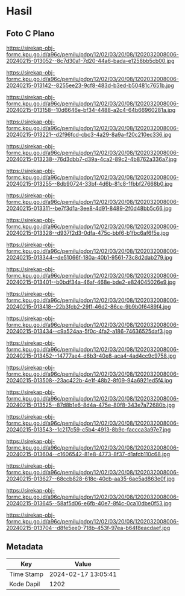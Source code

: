 # Hasil

## Foto C Plano

https://sirekap-obj-formc.kpu.go.id/a96c/pemilu/pdpr/12/02/03/20/08/1202032008006-20240215-013052--8c7d30a1-7d20-44a6-bada-e1258bb5cb00.jpg

https://sirekap-obj-formc.kpu.go.id/a96c/pemilu/pdpr/12/02/03/20/08/1202032008006-20240215-013142--8255ee23-9cf8-483d-b3ed-b50481c7651b.jpg

https://sirekap-obj-formc.kpu.go.id/a96c/pemilu/pdpr/12/02/03/20/08/1202032008006-20240215-013158--10d6646e-bf34-4488-a2c4-64b66960281a.jpg

https://sirekap-obj-formc.kpu.go.id/a96c/pemilu/pdpr/12/02/03/20/08/1202032008006-20240215-013221--d2f96fcd-cbc3-4a29-8a9a-f20c210ec336.jpg

https://sirekap-obj-formc.kpu.go.id/a96c/pemilu/pdpr/12/02/03/20/08/1202032008006-20240215-013238--76d3dbb7-d39a-4ca2-89c2-4b8762a336a7.jpg

https://sirekap-obj-formc.kpu.go.id/a96c/pemilu/pdpr/12/02/03/20/08/1202032008006-20240215-013255--8db90724-33bf-4d6b-81c8-1fbbf27668b0.jpg

https://sirekap-obj-formc.kpu.go.id/a96c/pemilu/pdpr/12/02/03/20/08/1202032008006-20240215-013311--be7f3d1a-3ee8-4d91-8489-2f0d48bb5c66.jpg

https://sirekap-obj-formc.kpu.go.id/a96c/pemilu/pdpr/12/02/03/20/08/1202032008006-20240215-013328--d937f2d3-0dfa-475c-bbf6-b1fbc6af6f5e.jpg

https://sirekap-obj-formc.kpu.go.id/a96c/pemilu/pdpr/12/02/03/20/08/1202032008006-20240215-013344--de51066f-180a-40b1-9561-73c8d2dab279.jpg

https://sirekap-obj-formc.kpu.go.id/a96c/pemilu/pdpr/12/02/03/20/08/1202032008006-20240215-013401--b0bdf34a-46af-468e-bde2-e824045026e9.jpg

https://sirekap-obj-formc.kpu.go.id/a96c/pemilu/pdpr/12/02/03/20/08/1202032008006-20240215-013418--22b3fcb2-29ff-46d2-86ce-9b9b0f6489f4.jpg

https://sirekap-obj-formc.kpu.go.id/a96c/pemilu/pdpr/12/02/03/20/08/1202032008006-20240215-013434--c9a524aa-5f0c-4fa2-a186-74636525daf3.jpg

https://sirekap-obj-formc.kpu.go.id/a96c/pemilu/pdpr/12/02/03/20/08/1202032008006-20240215-013452--14777ae4-d6b3-40e8-aca4-4ad4cc9c9758.jpg

https://sirekap-obj-formc.kpu.go.id/a96c/pemilu/pdpr/12/02/03/20/08/1202032008006-20240215-013508--23ac422b-4e1f-48b2-8f09-94a6921ed5f4.jpg

https://sirekap-obj-formc.kpu.go.id/a96c/pemilu/pdpr/12/02/03/20/08/1202032008006-20240215-013525--87d8b1e6-8d4a-475e-80f8-343e7a72680b.jpg

https://sirekap-obj-formc.kpu.go.id/a96c/pemilu/pdpr/12/02/03/20/08/1202032008006-20240215-013543--1c217c59-c5b4-4913-8b9c-faccca3a97e7.jpg

https://sirekap-obj-formc.kpu.go.id/a96c/pemilu/pdpr/12/02/03/20/08/1202032008006-20240215-013604--c1606542-81e8-4773-8f37-d1afcb110c68.jpg

https://sirekap-obj-formc.kpu.go.id/a96c/pemilu/pdpr/12/02/03/20/08/1202032008006-20240215-013627--68ccb828-618c-40cb-aa35-6ae5ad863e0f.jpg

https://sirekap-obj-formc.kpu.go.id/a96c/pemilu/pdpr/12/02/03/20/08/1202032008006-20240215-013645--58af5d06-e6fb-40e7-8f4c-0ca10dbe0f53.jpg

https://sirekap-obj-formc.kpu.go.id/a96c/pemilu/pdpr/12/02/03/20/08/1202032008006-20240215-013704--d8fe5ee0-718b-453f-97ea-b64f8eacdaef.jpg


## Metadata

| Key        | Value               |
| ---------- | ------------------- |
| Time Stamp | 2024-02-17 13:05:41 |
| Kode Dapil | 1202                |




